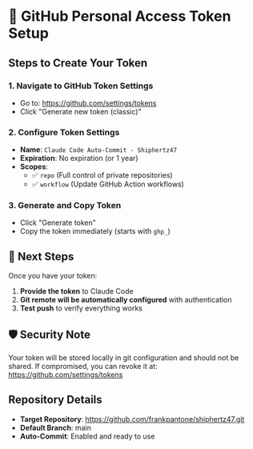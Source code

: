# 🔑 GitHub Personal Access Token Setup

## Steps to Create Your Token

### 1. Navigate to GitHub Token Settings
- Go to: https://github.com/settings/tokens
- Click "Generate new token (classic)"

### 2. Configure Token Settings
- **Name**: `Claude Code Auto-Commit - Shiphertz47`
- **Expiration**: No expiration (or 1 year)
- **Scopes**: 
  - ✅ `repo` (Full control of private repositories)
  - ✅ `workflow` (Update GitHub Action workflows)

### 3. Generate and Copy Token
- Click "Generate token"
- Copy the token immediately (starts with `ghp_`)

## 🔧 Next Steps

Once you have your token:

1. **Provide the token** to Claude Code
2. **Git remote will be automatically configured** with authentication
3. **Test push** to verify everything works

## 🛡️ Security Note

Your token will be stored locally in git configuration and should not be shared. If compromised, you can revoke it at: https://github.com/settings/tokens

## Repository Details
- **Target Repository**: https://github.com/frankpantone/shiphertz47.git
- **Default Branch**: main
- **Auto-Commit**: Enabled and ready to use
